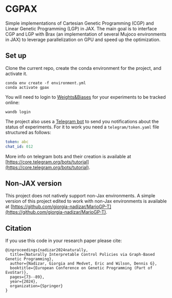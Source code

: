 # CGPAX

Simple implementations of Cartesian Genetic Programming (CGP) and Linear Genetic Programming (LGP) in JAX.
The main goal is to interface CGP and LGP with Brax (an implementation of several Mujoco environments in JAX) to
leverage parallelization on GPU and speed up the optimization.

## Set up
Clone the current repo, create the conda environment for the project, and activate it.
```
conda env create -f environment.yml
conda activate gpax
```

You will need to login to [Weights&Biases](https://docs.wandb.ai/) for your experiments to be tracked online:
```
wandb login
```

The project also uses a [Telegram bot](https://python-telegram-bot.org/) to send you notifications about the status of experiments.
For it to work you need a `telegram/token.yaml` file structured as follows:
```yaml
token: abc
chat_id: 012
```
More info on telegram bots and their creation is available at [https://core.telegram.org/bots/tutorial](https://core.telegram.org/bots/tutorial).

## Non-JAX version
This project does not natively support non-Jax environments.
A simple version of this project edited to work with non-Jax environments is available at [https://github.com/giorgia-nadizar/MarioGP-T](https://github.com/giorgia-nadizar/MarioGP-T).

## Citation
If you use this code in your research paper please cite:
```
@inproceedings{nadizar2024naturally,
  title={Naturally Interpretable Control Policies via Graph-Based Genetic Programming},
  author={Nadizar, Giorgia and Medvet, Eric and Wilson, Dennis G},
  booktitle={European Conference on Genetic Programming (Part of EvoStar)},
  pages={73--89},
  year={2024},
  organization={Springer}
}
```